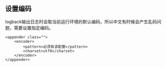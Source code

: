 


















## 设置编码

logback输出日志时会取当前运行环境的默认编码，所以中文有时候会产生乱码问题，需要设置指定编码。

```
<appender class="">
    <encoder>
        <pattern>必须有该配置</pattern>
        <charset>utf8</charset>
    </encoder>
</appender>
```
